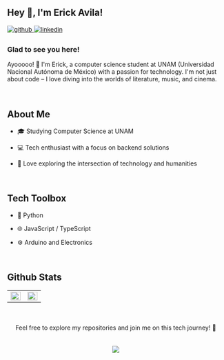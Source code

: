 ## Hey 👋, I'm Erick Avila!


<a href="https://github.com/ErickAvilaB" target="_blank">
<img src=https://img.shields.io/badge/github-%2324292e.svg?&style=for-the-badge&logo=github&logoColor=white alt=github style="margin-bottom: 5px;" />
</a>
<a href="https://linkedin.com/in/erickavilab" target="_blank">
<img src=https://img.shields.io/badge/linkedin-%231E77B5.svg?&style=for-the-badge&logo=linkedin&logoColor=white alt=linkedin style="margin-bottom: 5px;" />
</a>




### Glad to see you here!
Ayooooo! 🐶 I'm Erick, a computer science student at UNAM (Universidad Nacional Autónoma de México) with a passion for technology. I'm not just about code – I love diving into the worlds of literature, music, and cinema.


<br/>


## About Me
- 🎓 Studying Computer Science at UNAM


- 💻 Tech enthusiast with a focus on backend solutions


- 🧠 Love exploring the intersection of technology and humanities


<br/>


## Tech Toolbox
- 🐍 Python


- 🌐 JavaScript / TypeScript


- ⚙️ Arduino and Electronics


<br/>


## Github Stats
<table><tr><td valign="top" width="50%">

<img src="https://github-readme-stats.vercel.app/api?username=ErickAvilaB&show_icons=true&count_private=true&hide_border=true" align="left" style="width: 100%" />

</td><td valign="top" width="50%">

<img src="https://github-readme-stats.vercel.app/api/top-langs/?username=ErickAvilaB&hide_border=true&layout=compact" align="left" style="width: 100%" />

</td></tr></table>

<br/>
<br/>

<div align="center">Feel free to explore my repositories and join me on this tech journey! 🚀</div>


<br/>
<br/>

<div align="center">
<img src="https://komarev.com/ghpvc/?username=ErickAvilaB&&style=flat-square" align="center" />
</div>

<br />
